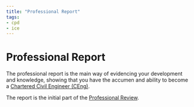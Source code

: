 ```yaml
---
title: "Professional Report"
tags: 
- cpd
- ice
---
```

# Professional Report
The professional report is the main way of evidencing your development and knowledge, showing that you have the accumen and ability to become a [Chartered Civil Engineer (CEng)](Chartered%20Civil%20Engineer%20(CEng)). 

The report is the initial part of the [Professional Review](notes/Professional%20Review%20MOC.md).









